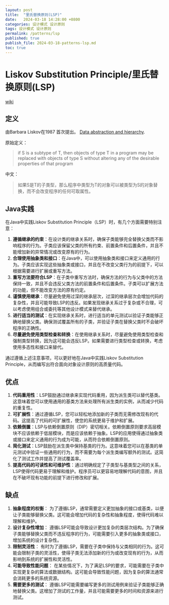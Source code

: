 ```yaml
---
layout: post
title:  "里氏替换原则(LSP)"
date:   2024-03-18 14:28:00 +0800
categories: 设计模式 设计原则
tags: 设计模式 设计原则
permalink: /patterns/lsp
published: true
publish_file: 2024-03-18-patterns-lsp.md
toc: true
---
```

# Liskov Substitution Principle/里氏替换原则(LSP)

[wiki](https://en.wikipedia.org/wiki/Liskov_substitution_principle)

## 定义

由Barbara Liskov在1987 首次提出。 [Data abstraction and hierarchy](https://www.cs.tufts.edu/~nr/cs257/archive/barbara-liskov/data-abstraction-and-hierarchy.pdf).

原始定义：
> if S is a subtype of T, then objects of type T in a program may be replaced with objects of type S without altering any of the desirable properties of that program

中文：
> 如果S是T的子类型，那么程序中类型为T的对象可以被类型为S的对象替换，而不会改变程序的任何可取属性。

## Java实践

在Java中实践Liskov Substitution Principle（LSP）时，有几个方面需要特别注意：

1. **遵循继承的约束**：在设计类的继承关系时，确保子类能够完全替换父类而不影响程序的行为。子类应该保留父类的所有约束、前置条件和后置条件，并且不能增加新的异常情况或改变原有的行为。
2. **合理使用抽象类和接口**：在Java中，可以使用抽象类和接口来定义通用的行为。子类应该实现这些抽象类或接口，并且在不改变父类行为的前提下，可以根据需要进行扩展或重写方法。
3. **重写方法要符合LSP**：在子类中重写方法时，确保方法的行为与父类中的方法保持一致，并且不会违反父类方法的前置条件和后置条件。子类可以扩展方法的功能，但不能改变方法的原有约定。
4. **谨慎使用继承**：尽量避免使用过深的继承层次，过深的继承层次会增加代码的复杂性，并且可能导致LSP的违反。如果发现继承关系过于复杂或不合理，可以考虑使用组合或委托等其他设计模式来替代继承。
5. **进行适当的测试**：在实现继承关系时，进行适当的单元测试以验证子类能够正确地替换父类。确保测试覆盖所有的子类，并验证子类在替换父类时不会破坏程序的正确性。
6. **尽量避免使用类型检查和转换**：在使用继承关系时，尽量避免使用类型检查和强制类型转换，因为这可能会违反LSP。如果需要进行类型检查或转换，考虑使用多态性和接口来替代。

通过遵循上述注意事项，可以更好地在Java中实践Liskov Substitution Principle，从而编写出符合面向对象设计原则的高质量代码。

## 优点

1. **代码重用性**：LSP鼓励通过继承来实现代码重用，因为派生类可以替代基类。这意味着您可以使用通用的基类方法来处理所有派生类的实例，从而减少代码的重复性。
2. **可扩展性**：通过遵循LSP，您可以轻松地添加新的子类而无需修改现有的代码。这提高了代码的可扩展性，使您的系统更易于维护和扩展。
3. **依赖倒置**：LSP与依赖倒置原则（DIP）密切相关。依赖倒置原则要求高层模块不应该依赖于低层模块，而是应该依赖于抽象。LSP的应用使得通过抽象类或接口来定义通用的行为成为可能，从而符合依赖倒置原则。
4. **简化测试**：LSP鼓励在派生类中保持基类的行为。这意味着您可以在基类的单元测试中验证一些通用的行为，而不需要为每个派生类编写额外的测试。这简化了测试工作并提高了测试覆盖率。
5. **提高代码的可读性和可维护性**：通过明确规定了子类型与基类型之间的关系，LSP使得代码更易于理解和维护。程序员可以更容易地理解代码的意图，并且在不破坏现有功能的前提下进行修改和扩展。


## 缺点

1. **抽象程度的权衡**： 为了遵循LSP，通常需要定义更加抽象的接口或基类，以便让子类能够替换父类。这可能会增加代码的复杂性和抽象程度，使得代码难以理解和维护。
2. **设计复杂性增加**： 遵循LSP可能会导致设计更加复杂的类层次结构。为了确保子类能够替换父类而不违反程序的行为，可能需要引入更多的抽象类或接口，增加系统的设计复杂性。
3. **限制灵活性**： 有时为了遵循LSP，需要在子类中保持与父类相同的行为。这可能会限制子类的灵活性，使得子类无法添加新的行为或改变现有的行为，从而影响到系统的扩展性和灵活性。
4. **可能导致性能问题**： 在某些情况下，为了满足LSP的要求，可能需要在子类中实现更复杂的算法或数据结构。这可能会导致性能问题，因为复杂的算法通常会消耗更多的系统资源。
5. **需要更多的测试**： 遵循LSP可能需要编写更多的测试用例来验证子类能够正确地替换父类。这增加了测试的工作量，并且可能需要更多的时间和资源来进行测试。

